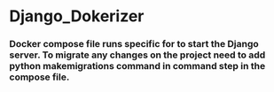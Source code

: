 # Django_Dokerizer

### Docker compose file runs specific for to start the Django server. To migrate any changes on the project need to add python makemigrations command in command step in the compose file.


